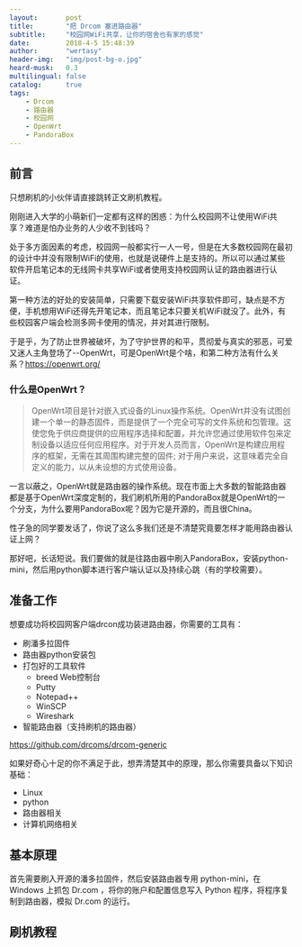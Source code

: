 ```yaml
---
layout:       post
title:        "把 Drcom 塞进路由器"
subtitle:     "校园网WiFi共享，让你的宿舍也有家的感觉"
date:         2018-4-5 15:48:39
author:       "wertasy"
header-img:   "img/post-bg-o.jpg"
heard-musk:   0.3
multilingual: false
catalog:      true
tags:
    - Drcom
    - 路由器
    - 校园网
    - OpenWrt
    - PandoraBox
---
```


## 前言
只想刷机的小伙伴请直接跳转正文刷机教程。

刚刚进入大学的小萌新们一定都有这样的困惑：为什么校园网不让使用WiFi共享？难道是怕办业务的人少收不到钱吗？

处于多方面因素的考虑，校园网一般都实行一人一号，但是在大多数校园网在最初的设计中并没有限制WiFi的使用，也就是说硬件上是支持的。所以可以通过某些软件开启笔记本的无线网卡共享WiFi或者使用支持校园网认证的路由器进行认证。

第一种方法的好处的安装简单，只需要下载安装WiFi共享软件即可，缺点是不方便，手机想用WiFi还得先开笔记本，而且笔记本只要关机WiFi就没了。此外，有些校园客户端会检测多网卡使用的情况，并对其进行限制。

于是乎，为了防止世界被破坏，为了守护世界的和平，贯彻爱与真实的邪恶，可爱又迷人主角登场了--OpenWrt，可是OpenWrt是个啥，和第二种方法有什么关系？https://openwrt.org/

### 什么是OpenWrt？
> OpenWrt项目是针对嵌入式设备的Linux操作系统。OpenWrt并没有试图创建一个单一的静态固件，而是提供了一个完全可写的文件系统和包管理。这使您免于供应商提供的应用程序选择和配置，并允许您通过使用软件包来定制设备以适应任何应用程序。对于开发人员而言，OpenWrt是构建应用程序的框架，无需在其周围构建完整的固件; 对于用户来说，这意味着完全自定义的能力，以从未设想的方式使用设备。

一言以蔽之，OpenWrt就是路由器的操作系统。现在市面上大多数的智能路由器都是基于OpenWrt深度定制的，我们刷机所用的PandoraBox就是OpenWrt的一个分支，为什么要用PandoraBox呢？因为它是开源的，而且很China。

性子急的同学要发话了，你说了这么多我们还是不清楚究竟要怎样才能用路由器认证上网？

那好吧，长话短说。我们要做的就是往路由器中刷入PandoraBox，安装python-mini，然后用python脚本进行客户端认证以及持续心跳（有的学校需要）。

## 准备工作

想要成功将校园网客户端drcon成功装进路由器，你需要的工具有：
 - 刷潘多拉固件
 - 路由器python安装包
 - 打包好的工具软件
   - breed Web控制台
   - Putty
   - Notepad++
   - WinSCP
   - Wireshark
 - 智能路由器（支持刷机的路由器）

 https://github.com/drcoms/drcom-generic

如果好奇心十足的你不满足于此，想弄清楚其中的原理，那么你需要具备以下知识基础：
 - Linux
 - python
 - 路由器相关
 - 计算机网络相关

## 基本原理
首先需要刷入开源的潘多拉固件，然后安装路由器专用 python-mini，在 Windows 上抓包 Dr.com ，将你的账户和配置信息写入 Python 程序，将程序复制到路由器，模拟 Dr.com 的运行。

## 刷机教程

